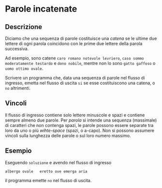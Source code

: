 Parole incatenate
=================

Descrizione
-----------

Diciamo che una sequenza di parole costituisce una *catena* se le ultime due
lettere di ogni parola coincidono con le prime due lettere della parola
successiva.

Ad esempio, sono catene `caro romano notevole levriero`, `caso sommo
moderatamente testardo` e `dono nobile`, mentre non lo sono `gatto gaffoso` o
`uomo ottimo ovale`.

Scrivere un programma che, data una sequenza di parole nel flusso di ingresso,
emetta nel flusso di uscita `si` se esse costituiscono una catena, o `no`
altrimenti.


Vincoli
-------

Il flusso di ingresso contiene solo lettere minuscole e spazi e contiene sempre
almeno due parole. Per *parola* si intende una sequenza (massimale) di
caratteri che non contenga spazi, le parole possono essere separate tra loro da
uno o più *wihte-space* (spazi, o a-capo). Non si possono assumere vincoli
sulla lunghezza delle parole o sul loro numero massimo.


Esempio
-------

Eseguendo `soluzione` e avendo nel flusso di ingresso

	albergo ovale   eretto ove emerga aria

il programma emette `no` nel flusso di uscita.
